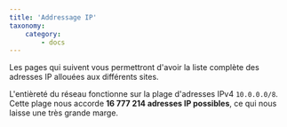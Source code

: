 ```yaml
---
title: 'Addressage IP'
taxonomy:
    category:
        - docs
---
```


Les pages qui suivent vous permettront d'avoir la liste complète des adresses IP allouées aux différents sites.

L'entièreté du réseau fonctionne sur la plage d'adresses IPv4 `10.0.0.0/8`. Cette plage nous accorde **16 777 214 adresses IP possibles**, ce qui nous laisse une très grande marge.